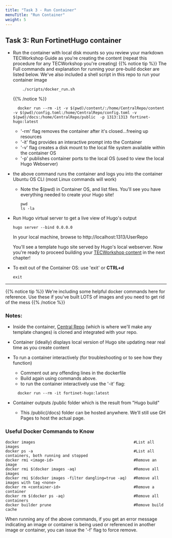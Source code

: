 ```yaml
---
title: "Task 3 - Run Container"
menuTitle: "Run Container"
weight: 5
---
```


## Task 3: Run FortinetHugo container 

- Run the container with local disk mounts so you review your markdown TECWorkshop Guide as you're creating the content (repeat this procedure for any TECWorkshop you're creating) 
    {{% notice tip %}} The Full commands and explanation for running your pre-build docker are listed below.  We've also included a shell script in this repo to run your container image 
    ```
        ./scripts/docker_run.sh
    ```
    {{% /notice  %}}

    ```shell
      docker run --rm -it -v $(pwd)/content/:/home/CentralRepo/content -v $(pwd)/config.toml:/home/CentralRepo/config.toml -v $(pwd)/docs:/home/CentralRepo/public  -p 1313:1313 fortinet-hugo:latest
    ```
     - '-rm' flag removes the container after it's closed...freeing up resources
     - '-it' flag provides an interactive prompt into the Container
     - '-v' flag creates a disk mount to the local file system available within the container OS
     - '-p' publishes container ports to the local OS (used to view the local Hugo Webserver)
      
- the above command runs the container and logs you into the container Ubuntu OS CLI (most Linux commands will work)
  - Note the $(pwd) in Container OS, and list files.  You'll see you have everything needed to create your Hugo site! 
  
    ```shell
    pwd
    ls -la 
    ```

- Run Hugo virtual server to get a live view of Hugo's output 

  ```
  hugo server --bind 0.0.0.0
  ```
  In your local machine, browse to http://localhost:1313/UserRepo

  You'll see a template hugo site served by Hugo's local webserver.  Now you're ready to proceed building your [TECWorkshop content](../02hugo.html) in the next chapter!

- To exit out of the Container OS: use 'exit' or **CTRL+d**

  ```shell
  exit
  ```

---

{{% notice tip %}} We're including some helpful docker commands here for reference.  Use these if you've built LOTS of images and you need to get rid of the mess
{{% /notice  %}}



### Notes:
- Inside the container, [Central Repo](https://github.com/FortinetCloudCSE/CentralRepo) (which is where we'll make any template changes) is cloned and integrated with your repo.
- Container (ideally) displays local version of Hugo site updating near real time as you create content
- To run a container interactively (for troubleshooting or to see how they function)
  - Comment out any offending lines in the dockerfile
  - Build again using commands above.
  - to run the container interactively use the '-it' flag:

  ```shell
    docker run --rm -it fortinet-hugo:latest
  ```

- Container outputs /public folder which is the result from "Hugo build"
  - This /public(/docs) folder can be hosted anywhere.  We'll still use GH Pages to host the actual page.

### Useful Docker Commands to Know
```
docker images                                           #List all images
docker ps -a                                            #List all containers, both running and stopped
docker rmi <image-id>                                   #Remove an image
docker rmi $(docker images -aq)                         #Remove all images
docker rmi $(docker images -filter dangling=true -aq)   #Remove all images with tag <none>
docker rm <container-id>                                #Remove a container
docker rm $(docker ps -aq)                              #Remove all containers
docker builder prune                                    #Remove build cache
```
When running any of the above commands, if you get an error message indicating an image or container is being used or referenced in another image or container, you can issue the '-f' flag to force remove.

